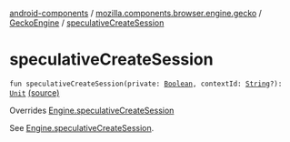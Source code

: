 [android-components](../../index.md) / [mozilla.components.browser.engine.gecko](../index.md) / [GeckoEngine](index.md) / [speculativeCreateSession](./speculative-create-session.md)

# speculativeCreateSession

`fun speculativeCreateSession(private: `[`Boolean`](https://kotlinlang.org/api/latest/jvm/stdlib/kotlin/-boolean/index.html)`, contextId: `[`String`](https://kotlinlang.org/api/latest/jvm/stdlib/kotlin/-string/index.html)`?): `[`Unit`](https://kotlinlang.org/api/latest/jvm/stdlib/kotlin/-unit/index.html) [(source)](https://github.com/mozilla-mobile/android-components/blob/master/components/browser/engine-gecko-beta/src/main/java/mozilla/components/browser/engine/gecko/GeckoEngine.kt#L170)

Overrides [Engine.speculativeCreateSession](../../mozilla.components.concept.engine/-engine/speculative-create-session.md)

See [Engine.speculativeCreateSession](../../mozilla.components.concept.engine/-engine/speculative-create-session.md).

